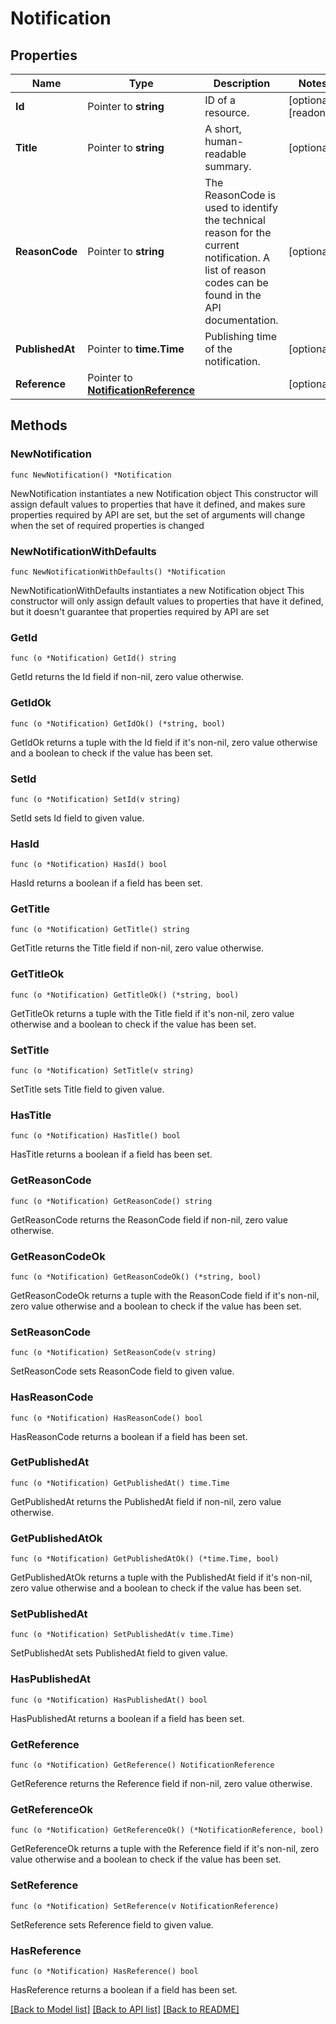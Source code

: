 # Notification

## Properties

Name | Type | Description | Notes
------------ | ------------- | ------------- | -------------
**Id** | Pointer to **string** | ID of a resource. | [optional] [readonly] 
**Title** | Pointer to **string** | A short, human-readable summary. | [optional] 
**ReasonCode** | Pointer to **string** | The ReasonCode is used to identify the technical reason for the current notification. A list of reason codes can be found in the API documentation.  | [optional] 
**PublishedAt** | Pointer to **time.Time** | Publishing time of the notification. | [optional] 
**Reference** | Pointer to [**NotificationReference**](NotificationReference.md) |  | [optional] 

## Methods

### NewNotification

`func NewNotification() *Notification`

NewNotification instantiates a new Notification object
This constructor will assign default values to properties that have it defined,
and makes sure properties required by API are set, but the set of arguments
will change when the set of required properties is changed

### NewNotificationWithDefaults

`func NewNotificationWithDefaults() *Notification`

NewNotificationWithDefaults instantiates a new Notification object
This constructor will only assign default values to properties that have it defined,
but it doesn't guarantee that properties required by API are set

### GetId

`func (o *Notification) GetId() string`

GetId returns the Id field if non-nil, zero value otherwise.

### GetIdOk

`func (o *Notification) GetIdOk() (*string, bool)`

GetIdOk returns a tuple with the Id field if it's non-nil, zero value otherwise
and a boolean to check if the value has been set.

### SetId

`func (o *Notification) SetId(v string)`

SetId sets Id field to given value.

### HasId

`func (o *Notification) HasId() bool`

HasId returns a boolean if a field has been set.

### GetTitle

`func (o *Notification) GetTitle() string`

GetTitle returns the Title field if non-nil, zero value otherwise.

### GetTitleOk

`func (o *Notification) GetTitleOk() (*string, bool)`

GetTitleOk returns a tuple with the Title field if it's non-nil, zero value otherwise
and a boolean to check if the value has been set.

### SetTitle

`func (o *Notification) SetTitle(v string)`

SetTitle sets Title field to given value.

### HasTitle

`func (o *Notification) HasTitle() bool`

HasTitle returns a boolean if a field has been set.

### GetReasonCode

`func (o *Notification) GetReasonCode() string`

GetReasonCode returns the ReasonCode field if non-nil, zero value otherwise.

### GetReasonCodeOk

`func (o *Notification) GetReasonCodeOk() (*string, bool)`

GetReasonCodeOk returns a tuple with the ReasonCode field if it's non-nil, zero value otherwise
and a boolean to check if the value has been set.

### SetReasonCode

`func (o *Notification) SetReasonCode(v string)`

SetReasonCode sets ReasonCode field to given value.

### HasReasonCode

`func (o *Notification) HasReasonCode() bool`

HasReasonCode returns a boolean if a field has been set.

### GetPublishedAt

`func (o *Notification) GetPublishedAt() time.Time`

GetPublishedAt returns the PublishedAt field if non-nil, zero value otherwise.

### GetPublishedAtOk

`func (o *Notification) GetPublishedAtOk() (*time.Time, bool)`

GetPublishedAtOk returns a tuple with the PublishedAt field if it's non-nil, zero value otherwise
and a boolean to check if the value has been set.

### SetPublishedAt

`func (o *Notification) SetPublishedAt(v time.Time)`

SetPublishedAt sets PublishedAt field to given value.

### HasPublishedAt

`func (o *Notification) HasPublishedAt() bool`

HasPublishedAt returns a boolean if a field has been set.

### GetReference

`func (o *Notification) GetReference() NotificationReference`

GetReference returns the Reference field if non-nil, zero value otherwise.

### GetReferenceOk

`func (o *Notification) GetReferenceOk() (*NotificationReference, bool)`

GetReferenceOk returns a tuple with the Reference field if it's non-nil, zero value otherwise
and a boolean to check if the value has been set.

### SetReference

`func (o *Notification) SetReference(v NotificationReference)`

SetReference sets Reference field to given value.

### HasReference

`func (o *Notification) HasReference() bool`

HasReference returns a boolean if a field has been set.


[[Back to Model list]](../README.md#documentation-for-models) [[Back to API list]](../README.md#documentation-for-api-endpoints) [[Back to README]](../README.md)



